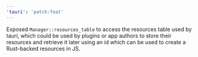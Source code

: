 ```yaml
---
'tauri': 'patch:feat'
---
```


Exposed `Manager::resources_table` to access the resources table used by tauri, which could be used by plugins or app authors to store their resources and retrieve it later using an id which can be used to create a Rust-backed resources in JS.
